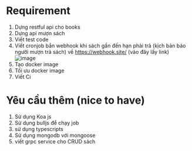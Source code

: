 # Requirement
1. Dựng restful api cho books 
2. Dựng api mượn sách
3. Viết test code
4. Viết cronjob bắn webhook khi sách gần đến hạn phải trả (kịch bản báo người mượn trả sách) về https://webhook.site/ (vào đây lấy link) ![image](https://user-images.githubusercontent.com/16417051/156130421-7f19080d-d84f-496a-9d34-129b8000a173.png)
5. Tạo docker image
6. Tối ưu docker image
7. Viết Ci


# Yêu cầu thêm (nice to have)
1. Sử dụng Koa js
2. Sử dụng bulljs để chạy job
3. sử dụng typescripts
4. Sử dụng mongodb với mongoose
5. viết grpc service cho CRUD sách

